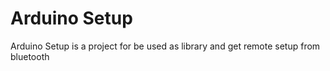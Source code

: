 # Arduino Setup
Arduino Setup is a project for be used as library and get remote setup from bluetooth
